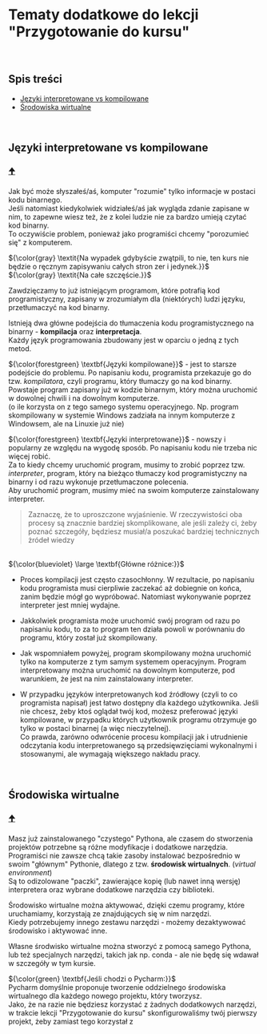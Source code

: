 # Tematy dodatkowe do lekcji "Przygotowanie do kursu"
<br/>

## Spis treści

- [Języki interpretowane vs kompilowane](#języki-interpretowane-vs-kompilowane)
- [Środowiska wirtualne](#środowiska-wirtualne)
<br/>

## Języki interpretowane vs kompilowane
### [🠉](#spis-treści)
Jak być może słyszałeś/aś, komputer "rozumie" tylko informacje w postaci kodu binarnego.
<br/>Jeśli natomiast kiedykolwiek widziałeś/aś jak wygląda zdanie zapisane w nim, to zapewne wiesz też, że z kolei ludzie nie za bardzo umieją czytać kod binarny.
<br/>To oczywiście problem, ponieważ jako programiści chcemy "porozumieć się" z komputerem.

${\color{gray} \textit{Na wypadek gdybyście zwątpili, to nie, ten kurs nie będzie o ręcznym zapisywaniu całych stron zer i jedynek.}}$
<br/>${\color{gray} \textit{Na całe szczęście.}}$

Zawdzięczamy to już istniejącym programom, które potrafią kod programistyczny, zapisany w zrozumiałym dla (niektórych) ludzi języku, przetłumaczyć na kod binarny.

Istnieją dwa główne podejścia do tłumaczenia kodu programistycznego na binarny - **kompilacja** oraz **interpretacja**.
<br/>Każdy język programowania zbudowany jest w oparciu o jedną z tych metod.

${\color{forestgreen} \textbf{Języki kompilowane}}$ - jest to starsze podejście do problemu. Po napisaniu kodu, programista przekazuje go do tzw. *kompilatora*, czyli programu, który tłumaczy go na kod binarny.
<br/>Powstaje program zapisany już w kodzie binarnym, który można uruchomić w dowolnej chwili i na dowolnym komputerze.
<br/>(o ile korzysta on z tego samego systemu operacyjnego. Np. program skompilowany w systemie Windows zadziała na innym komputerze z Windowsem, ale na Linuxie już nie)

${\color{forestgreen} \textbf{Języki interpretowane}}$ - nowszy i popularny ze względu na wygodę sposób. Po napisaniu kodu nie trzeba nic więcej robić.
<br/>Za to kiedy chcemy uruchomić program, musimy to zrobić poprzez tzw. *interpreter*, program, który na bieżąco tłumaczy kod programistyczny na binarny i od razu wykonuje przetłumaczone polecenia.
<br/>Aby uruchomić program, musimy mieć na swoim komputerze zainstalowany interpreter.

> Zaznaczę, że to uproszczone wyjaśnienie. W rzeczywistości oba procesy są znacznie bardziej skomplikowane, ale jeśli zależy ci, żeby poznać szczegóły, będziesz musiał/a poszukać bardziej technicznych żródeł wiedzy

<br/>${\color{blueviolet} \large \textbf{Główne różnice:}}$
- Proces kompilacji jest często czasochłonny. W rezultacie, po napisaniu kodu programista musi cierpliwie zaczekać aż dobiegnie on końca, zanim będzie mógł go wypróbować. Natomiast wykonywanie poprzez interpreter jest mniej wydajne.
- Jakkolwiek programista może uruchomić swój program od razu po napisaniu kodu, to za to program ten działa powoli w porównaniu do programu, który został już skompilowany.

- Jak wspomniałem powyżej, program skompilowany można uruchomić tylko na komputerze z tym samym systemem operacyjnym. Program interpretowany można uruchomić na dowolnym komputerze, pod warunkiem, że jest na nim zainstalowany interpreter.

- W przypadku języków interpretowanych kod źródłowy (czyli to co programista napisał) jest łatwo dostępny dla każdego użytkownika. Jeśli nie chcesz, żeby ktoś oglądał twój kod, możesz preferować języki kompilowane, w przypadku których użytkownik programu otrzymuje go tylko w postaci binarnej (a więc nieczytelnej).
<br/>Co prawda, zarówno odwrócenie procesu kompilacji jak i utrudnienie odczytania kodu interpretowanego są przedsięwzięciami wykonalnymi i stosowanymi, ale wymagają większego nakładu pracy.

<br/>

## Środowiska wirtualne
### [🠉](#spis-treści)
Masz już zainstalowanego "czystego" Pythona, ale czasem do stworzenia projektów potrzebne są różne modyfikacje i dodatkowe narzędzia.
<br/>Programiści nie zawsze chcą takie zasoby instalować bezpośrednio w swoim "głównym" Pythonie, dlatego z tzw. **środowisk wirtualnych**. (*virtual environment*)
<br/>Są to odizolowane "paczki", zawierające kopię (lub nawet inną wersję) interpretera oraz wybrane dodatkowe narzędzia czy biblioteki.

Środowisko wirtualne można aktywować, dzięki czemu programy, które uruchamiamy, korzystają ze znajdujących się w nim narzędzi.
<br/>Kiedy potrzebujemy innego zestawu narzędzi - możemy dezaktywować środowisko i aktywować inne.

Własne środwisko wirtualne można stworzyć z pomocą samego Pythona, lub też specjalnych narzędzi, takich jak np. conda - ale nie będę się wdawał w szczegóły w tym kursie.

${\color{green} \textbf{Jeśli chodzi o Pycharm:}}$
<br/>Pycharm domyślnie proponuje tworzenie oddzielnego środowiska wirtualnego dla każdego nowego projektu, który tworzysz.
<br/>Jako, że na razie nie będziesz korzystać z żadnych dodatkowych narzędzi, w trakcie lekcji "Przygotowanie do kursu" skonfigurowaliśmy twój pierwszy projekt, żeby zamiast tego korzystał z 
